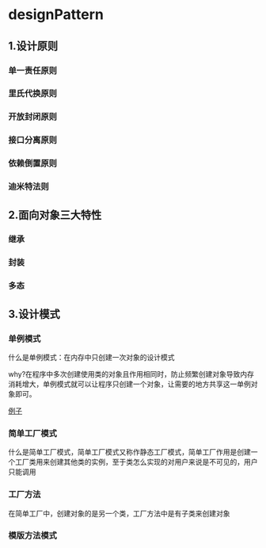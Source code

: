 # designPattern

## 1.设计原则

### 单一责任原则

### 里氏代换原则

### 开放封闭原则

### 接口分离原则

### 依赖倒置原则

### 迪米特法则

## 2.面向对象三大特性

### 继承

### 封装

### 多态

## 3.设计模式

### 单例模式

什么是单例模式：在内存中只创建一次对象的设计模式

why?在程序中多次创建使用类的对象且作用相同时，防止频繁创建对象导致内存消耗增大，单例模式就可以让程序只创建一个对象，让需要的地方共享这一单例对象即可。

[例子](../BankTest.java)

### 简单工厂模式

什么是简单工厂模式，简单工厂模式又称作静态工厂模式，简单工厂作用是创建一个工厂类用来创建其他类的实例，至于类怎么实现的对用户来说是不可见的，用户只能调用

### 工厂方法

在简单工厂中，创建对象的是另一个类，工厂方法中是有子类来创建对象



### 模版方法模式

